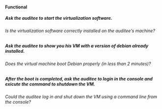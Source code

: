 #### Functional

##### Ask the auditee to start the virtualization software.

###### Is the virtualization software correctly installed on the auditee's machine?

##### Ask the auditee to show you his VM with a version of debian already installed.

###### Does the virtual machine boot Debian properly (in less than 2 minutes)?

##### After the boot is completed, ask the auditee to login in the console and exicute the command to shutdown the VM.

###### Could the auditee log in and shut down the VM using a command line from the console?
